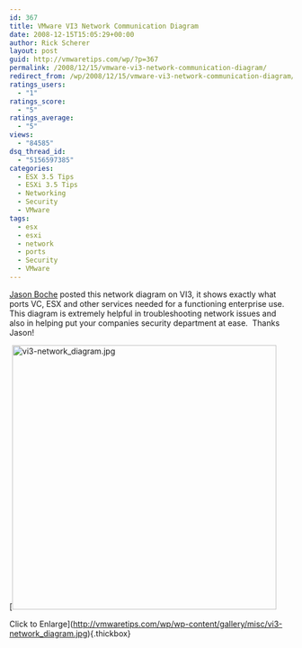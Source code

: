 ```yaml
---
id: 367
title: VMware VI3 Network Communication Diagram
date: 2008-12-15T15:05:29+00:00
author: Rick Scherer
layout: post
guid: http://vmwaretips.com/wp/?p=367
permalink: /2008/12/15/vmware-vi3-network-communication-diagram/
redirect_from: /wp/2008/12/15/vmware-vi3-network-communication-diagram/
ratings_users:
  - "1"
ratings_score:
  - "5"
ratings_average:
  - "5"
views:
  - "84585"
dsq_thread_id:
  - "5156597385"
categories:
  - ESX 3.5 Tips
  - ESXi 3.5 Tips
  - Networking
  - Security
  - VMware
tags:
  - esx
  - esxi
  - network
  - ports
  - Security
  - VMware
---
```

<a href="http://www.boche.net/blog/?p=655" target="_blank">Jason Boche</a> posted this network diagram on VI3, it shows exactly what ports VC, ESX and other services needed for a functioning enterprise use.   This diagram is extremely helpful in troubleshooting network issues and also in helping put your companies security department at ease.  Thanks Jason!

[<img class="ngg-singlepic ngg-center" src="http://vmwaretips.com/wp/wp-content/gallery/misc/vi3-network_diagram.jpg" alt="vi3-network_diagram.jpg" width="470" />
  
Click to Enlarge](http://vmwaretips.com/wp/wp-content/gallery/misc/vi3-network_diagram.jpg){.thickbox}